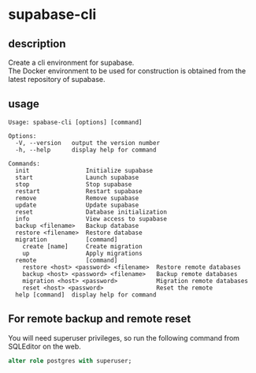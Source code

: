 # supabase-cli

## description

Create a cli environment for supabase.  
The Docker environment to be used for construction is obtained from the latest repository of supabase.

## usage

```
Usage: spabase-cli [options] [command]

Options:
  -V, --version   output the version number
  -h, --help      display help for command

Commands:
  init                Initialize supabase
  start               Launch supabase
  stop                Stop supabase
  restart             Restart supabase
  remove              Remove supabase
  update              Update supabase
  reset               Database initialization
  info                View access to supabase
  backup <filename>   Backup database
  restore <filename>  Restore database
  migration           [command]
    create [name]     Create migration
    up                Apply migrations
  remote              [command]
    restore <host> <password> <filename>  Restore remote databases
    backup <host> <password> <filename>   Backup remote databases
    migration <host> <password>           Migration remote databases
    reset <host> <password>               Reset the remote
  help [command]  display help for command
```

## For remote backup and remote reset

You will need superuser privileges, so run the following command from SQLEditor on the web.

```sql
alter role postgres with superuser;
```
